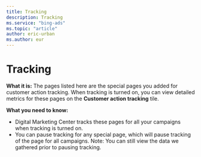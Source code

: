 ```yaml
---
title: Tracking
description: Tracking
ms.service: "bing-ads"
ms.topic: "article"
author: eric-urban
ms.author: eur
---
```


# Tracking

**What it is:**  The pages listed here are the special pages you added for customer action tracking. When tracking is turned on, you can view detailed metrics for these pages on the **Customer action tracking** tile.

**What you need to know:**
- Digital Marketing Center tracks these pages for all your campaigns when tracking is turned on.
- You can pause tracking for any special page, which will pause tracking of the page for all campaigns. Note: You can still view the data we gathered prior to pausing tracking.


